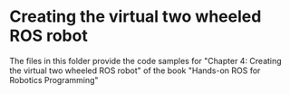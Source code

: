 # Creating the virtual two wheeled ROS robot

The files in this folder provide the code samples for "Chapter 4: Creating the virtual two wheeled ROS robot" of the book "Hands-on ROS for Robotics Programming"